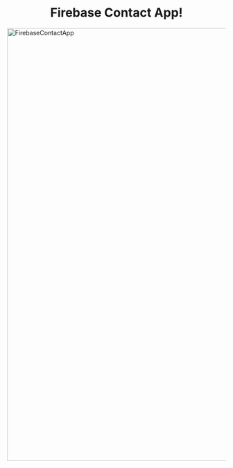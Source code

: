<h1 align="center" id="title">Firebase Contact App! </h1>

<img src="https://socialify.git.ci/SagarWagdare/FirebaseContactApp/image?language=1&name=1&owner=1&pattern=Solid&stargazers=1&theme=Dark" alt="FirebaseContactApp" width="1000" height="auto" />

